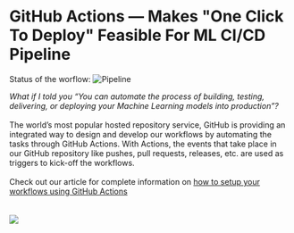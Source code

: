 
# GitHub Actions — Makes "One Click To Deploy" Feasible For ML CI/CD Pipeline

Status of the worflow: ![Pipeline](https://github.com/developers-cosmos/ML-CICD-GitHubActions/workflows/Pipeline/badge.svg?branch=master)

<i>What if I told you “You can automate the process of building, testing, delivering, or deploying your Machine Learning models into production”?</i><br><br>
The world’s most popular hosted repository service, GitHub is providing an integrated way to design and develop our workflows by automating the tasks through GitHub Actions. With Actions, the events that take place in our GitHub repository like pushes, pull requests, releases, etc. are used as triggers to kick-off the workflows.<br><br>
Check out our article for complete information on [how to setup your workflows using GitHub Actions](https://towardsdatascience.com/github-actions-makes-one-click-to-deploy-feasible-for-ml-ci-cd-pipeline-61470ed3edbc?source=friends_link&sk=a90e087d2e25ce614973f1b1075a4439)
<br><br><br>
<img src="https://miro.medium.com/max/2000/1*sTBnbcU45ZjJD1MPAe0aTA.png">
